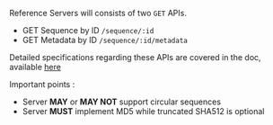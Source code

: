 Reference Servers will consists of two `GET` APIs.

 * GET Sequence by ID `/sequence/:id`  
 * GET Metadata by ID `/sequence/:id/metadata`

Detailed specifications regarding these APIs are covered in the doc, available [here](https://docs.google.com/document/d/1q2ZE9YewJTpaqQg82Nrz_jVy8KsDpKoG1T8RvCAAsbI/edit)

Important points :
 * Server **MAY** or **MAY NOT** support circular sequences
 * Server **MUST** implement MD5 while truncated SHA512 is optional





<!-- ## Get sequence by ID

The primary method for accessing specified sequence data. We can also query a sub-sequence either by using query params ```start``` and ```end``` or by using ```Range``` header in http request.

**URL** : `/sequence/:id`

**Method** : `GET`  

**Auth Required** : YES  

**Default Encoding** : text  
````
Content-type: text/vnd.ga4gh.seq.v1.0.0+plain
````  
Unless negotiated with the client and allowed by the server  

#### URL params

| Name        | Type           | Description  |
| :-------------: |:-------------:|:-----:|
| `id`      | `String` | **Required** A string specifying the sequence to be returned. The identifier shall be a checksum derived from the sequence using one of the supported checksum algorithms, or an alias for the sequence supported by the server. You can have a look at checksum algrorithm currently in use [here](checksum.md) |




#### Query params
| Name        | Type           | Description  |
| :-------------: |:-------------:|:-----:|
| `start`      | `32bit-unsigned-integer` | The start position of the range on the sequence, 0-based, inclusive. |
| `end`      | `32bit-unsigned-integer`     |  The end position of the range on the sequence, 0-based, exclusive.  |



#### Request Headers
**Range** (optional)  
[RFC 7233](https://tools.ietf.org/html/rfc7233). Current spec doesn't allow multiple parts as specified in rfc.  
0-based inclusive of start and end bytes specified. A brief description of how to use Range header can be found [here](range.md)

**Accept** (optional)  
Defaults to text/plain, unless negotiated with the client and supported by the server.

**_Note_**  
Reference servers **MAY** or **MAY NOT** support circular chromosomes.  
Reference servers **MAY** or **MAY NOT** support other encodings/media types.

**Errors**  
First line of check for any error prone request can be
 * Unauthorized `401`
 * Not found `404`
 * Unsupported Media Type `415`  


 These errors will remain regardless of type of chromosome queried or type of request (ranged or non-ranged). Other specific errors will be covered in concerned sections

As specified above servers can be queried for sub-sequence (using start/end or Range) as well as full sequence.  
Examples of API calls
 * [Non-Ranged Queries](non_ranged_queries.md)
 * [Ranged Queries](ranged_queries.md) -->
